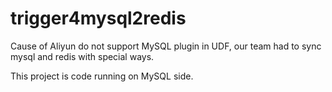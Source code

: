 # trigger4mysql2redis

Cause of Aliyun do not support MySQL plugin in UDF, our team had to sync mysql and redis with special ways.

This project is code running on MySQL side.
